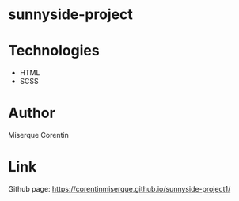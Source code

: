 # sunnyside-project

# Technologies
* HTML
* SCSS

# Author
Miserque Corentin
# Link
Github page: https://corentinmiserque.github.io/sunnyside-project1/

